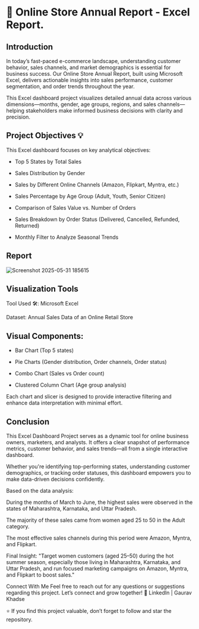 
# 🛒 Online Store Annual Report - Excel Report.

## Introduction
In today’s fast-paced e-commerce landscape, understanding customer behavior, sales channels, and market demographics is essential for business success. Our Online Store Annual Report, built using Microsoft Excel, delivers actionable insights into sales performance, customer segmentation, and order trends throughout the year.

This Excel dashboard project visualizes detailed annual data across various dimensions—months, gender, age groups, regions, and sales channels—helping stakeholders make informed business decisions with clarity and precision.

## Project Objectives 💡
This Excel dashboard focuses on key analytical objectives:

- Top 5 States by Total Sales

- Sales Distribution by Gender

- Sales by Different Online Channels (Amazon, Flipkart, Myntra, etc.)

- Sales Percentage by Age Group (Adult, Youth, Senior Citizen)

- Comparison of Sales Value vs. Number of Orders

- Sales Breakdown by Order Status (Delivered, Cancelled, Refunded, Returned)

- Monthly Filter to Analyze Seasonal Trends

## Report

![Screenshot 2025-05-31 185615](https://github.com/user-attachments/assets/976f6f42-b391-4a58-b7d1-cbd0a29206a2)


## Visualization Tools
Tool Used 🛠️: Microsoft Excel

Dataset: Annual Sales Data of an Online Retail Store

## Visual Components:

- Bar Chart (Top 5 states)

- Pie Charts (Gender distribution, Order channels, Order status)

- Combo Chart (Sales vs Order count)

- Clustered Column Chart (Age group analysis)

Each chart and slicer is designed to provide interactive filtering and enhance data interpretation with minimal effort.

## Conclusion
This Excel Dashboard Project serves as a dynamic tool for online business owners, marketers, and analysts. It offers a clear snapshot of performance metrics, customer behavior, and sales trends—all from a single interactive dashboard.

Whether you're identifying top-performing states, understanding customer demographics, or tracking order statuses, this dashboard empowers you to make data-driven decisions confidently.

Based on the data analysis:

During the months of March to June, the highest sales were observed in the states of Maharashtra, Karnataka, and Uttar Pradesh.

The majority of these sales came from women aged 25 to 50 in the Adult category.

The most effective sales channels during this period were Amazon, Myntra, and Flipkart.

Final Insight:
"Target women customers (aged 25–50) during the hot summer season, especially those living in Maharashtra, Karnataka, and Uttar Pradesh, and run focused marketing campaigns on Amazon, Myntra, and Flipkart to boost sales."




Connect With Me
Feel free to reach out for any questions or suggestions regarding this project.
Let’s connect and grow together!
🔗 LinkedIn | Gaurav Khadse

⭐ If you find this project valuable, don’t forget to follow and star the repository.



